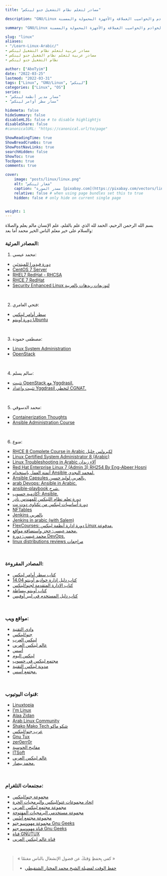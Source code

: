 ```yaml
---
title: "مصادر لتعلم نظام التشغيل جنو لينكس"

description: "GNU/Linux هو نظام تشغيل حر ومفتوح المصدر، منتشر بشكل واسع، يستخدم في الحواسيب الشخصية والخوادم والحواسيب العملاقة والأجهزة المحمولة والمضمنة."

summary: "GNU/Linux هو نظام تشغيل حر ومفتوح المصدر، منتشر بشكل واسع، يستخدم في الحواسيب الشخصية والخوادم والحواسيب العملاقة والأجهزة المحمولة والمضمنة."

slug: "linux"
aliases: 
- "/Learn-Linux-Arabic/"
- مصادر عربية لتعلم نظام التشغيل لينكس
- مصادر عربية لتعلم نظام الشغيل جنو لينكس
- نظام التشغيل جنو لينكس

author: ["AboTyim"]
date: "2022-03-25"
lastmod: "2022-03-31"
tags: ["Linux", "GNU/Linux", "لينكس"]
categories: ["Linux", "OS"]
series: 
- "مسار مدير أنظمة لينكس"
- "مسار سطر أوامر لينكس"

hidemeta: false
hideSummary: false
disableHLJS: false # to disable highlightjs
disableShare: false
#canonicalURL: "https://canonical.url/to/page"

ShowReadingTime: true
ShowBreadCrumbs: true
ShowPostNavLinks: true
searchHidden: false
ShowToc: true
TocOpen: true
comments: true

cover:
    image: "posts/linux/linux.png"
    alt: "شعار لينكس"
    caption: "مصدر الصورة [pixabay.com](https://pixabay.com/vectors/linux-logo-penguin-tux-text-151619/)"
    relative: false # when using page bundles set this to true
    hidden: false # only hide on current single page


weight: 1
---
```




بسم الله الرحمن الرحيم، الحمد لله الذي علم بالقلم، علم الإنسان مالم يعلم والصلاة والسلام على خير معلم الناس الخير محمد أما بعد:



### المصادر المرئية:

1. محمد عيسى:

- [دورة فيدورا للمبتدئين](https://www.youtube.com/playlist?list=PLMYF6NkLrdN88blfl7hvm-wZ-sWtMeTQk)
- [CentOS 7 Server](https://www.youtube.com/playlist?list=PLMYF6NkLrdN8d2mjL1Nrgj7UPG9nFKIzP)
- [RHEL7 RedHat - RHCSA](https://www.youtube.com/playlist?list=PLMYF6NkLrdN-LCv0FUOEol9rkpCu9SdAV)
- [RHCE 7 RedHat](https://www.youtube.com/playlist?list=PLMYF6NkLrdN_HT_N4ZutZMmN98C1-7qUP)
- [Security Enhanced Linux لتوزيعات ريدهات بالعربية](https://www.youtube.com/playlist?list=PLMYF6NkLrdN9jgJCc3-saDdZRO7Bo29MV)

<br>

2. فتحي العامري:

- [سطر أوامر لينكس](https://www.youtube.com/playlist?list=PLs97GbUOC82mPezSNRYO-7zzk66_sAZHU)
- [دورة أوبنتو Ubuntu](https://www.youtube.com/playlist?list=PLs97GbUOC82lIo7sn2JyxWtq8jmHte5Aq)

<br>

3. مصطفى حمودة:

- [Linux System Administration](https://www.youtube.com/playlist?list=PLy1Fx2HfcmWBpD_PI4AQpjeDK5-5q6TG7)
- [OpenStack](https://www.youtube.com/playlist?list=PLy1Fx2HfcmWCqqK9nmfsbNVnLMifsgWL5)

<br>

4. سالم يسلم:

- [تثبيت OpenStack مع Yggdrasil.](https://www.youtube.com/watch?v=YreoSmDv4Kk)
- [تثبيت وإعداد Yggdrasil لتخطي CGNAT.](https://www.youtube.com/watch?v=6eUMIVmpjDs)

<br>

5. محمد الدسوقي:

- [Containerization Thoughts](https://www.youtube.com/watch?v=x0ogzuMFyoI&list=PLOeEp3fYj7rrfSQVPVrZI8TJLnBW9pLvp)
- [Ansible Administration Course](https://www.youtube.com/playlist?list=PLOeEp3fYj7rojjhsYYgtM_iOOaPnigrmT)

<br>

6. منوع:

- [RHCE 8 Complete Course in Arabic لكيرولس خليل](https://www.youtube.com/watch?v=EY7KO6xlKBY&list=PLdTZTP1X_y5o3p7mpMy4T-3X8ukgFg9kJ)
- [Linux Certified System Administrator 8 (Arabic)](https://www.youtube.com/playlist?list=PLm7oacl7P6nsVdEhZ8wiB9RWabTUmPjha)
- [Linux Troubleshooting in Arabic آلاء زيدان](https://www.youtube.com/playlist?list=PLvMWV2u1t1TSMVvP8Vba55sEXYh9W6HXu)
- [Red Hat Enterprise Linux 7 (Admin 3) RH254 By Eng-Abeer Hosni](https://www.youtube.com/playlist?list=PLCIJjtzQPZJ-_imc-4LszS9u5zzSsjQ1_)
- [أتمتة العمل بإستخدام Ansible لمحمد النجدي.](https://www.youtube.com/playlist?list=PLnznAJG6RAI9RguTMpwJOEmltF689hDL6)
- [Ansible Capsules بالعربي لوليد حسين.](https://www.youtube.com/playlist?list=PLu5l21g10I5UENlfO2KSPh7nXhQbbRgEg)
- [arab Devops: Ansible in Arabic.](https://www.youtube.com/playlist?list=PLRUBR7bRwCwHNx2LFVH7uVXuqIWjeqFSE)
- [ansible-playbook شرح.](https://www.youtube.com/watch?v=-86oMSw6pSc)
- [أكادمية حسوب: Ansible.](https://academy.hsoub.com/devops/deployment/ansible/)
- [دورة تعلم نظام اللينكس للمهندس نادر](https://www.youtube.com/playlist?list=PLAZ__zcDB1IaNaVNOckNpgEpjghSHr8Gg)
- [دورة أساسيات لينكس من تكناوي دوت نت](https://www.youtube.com/playlist?list=PLs6emGC4vqRK0buaLWzZkxdNX6-WW0eh7)
- [NFTables](https://www.youtube.com/playlist?list=PL2Z9mQ8mdWnp3m4Mg2QyJoqDWygdwLck4)
- [Jenkins بالعربي](https://www.youtube.com/playlist?list=PLLX4WuTjm3tLSokfozb34-1DN3nRQ6uDi)
- [Jenkins in arabic (with Salem)](https://www.youtube.com/playlist?list=PLRUBR7bRwCwElFiFmvyk2cyU0o1ISHsG-)
- [FlexCourses: دورة إدارة أنظمة لينكس Linux مدفوعة.](https://www.flexcourses.com/courses/linux)
- [محمد عيسى: حجز واستضافة مواقع.](https://www.youtube.com/playlist?list=PLMYF6NkLrdN_pZoCY7J3oBFixwgv_J55G)
- [محمد عيسى: دورة DevOps.](https://www.youtube.com/playlist?list=PLMYF6NkLrdN_EBkl8yQsfRFaNIb-0LOXO)
- [linux distributions reviews مراجعات](https://www.youtube.com/playlist?list=PLBpclpRCG39qvWLuW94qCBzsr_iGTAyam)

<br>

### المصادر المقروءة:

- [كتاب سطر أوامر لينكس](https://itwadi.com/node/2765)
- [كتاب دليل إدارة خواديم أوبنتو 14.04](https://librebooks.org/ubuntu-server-guide-arabic/)
- [كتاب الإدارة المتقدمة لجنو/لينكس](https://librebooks.org/gnu-linux-advanced-administration/)
- [كتاب أوبنتو ببساطة](https://librebooks.org/simply-ubuntu/)
- [كتاب دليل المستخدم في ليبر أوفيس](https://librebooks.org/libreoffice-arabic-manual/)

<br>

### مواقع ويب:

- [وادي التقنية](https://itwadi.com/)
- [جنو/لينكس](https://gnulinuxsa.org/)
- [لينكس العرب](https://linuxarabia.co/)
- [عالم لينكس العربي](https://linuxaw.com/)
- [أسس](https://aosus.org/)
- [لينكس اليوم](https://linux-2-day.com/)
- [مجتمع لينكس في حسوب](https://io.hsoub.com/linux/)
- [مدونة لينكس التقنية](https://www.2linuxdz.com/)
- [مجتمع أسس.](https://discourse.aosus.org/c/linux/)

<br>

### قنوات اليوتيوب:

- [Linuxtopia](https://www.youtube.com/c/Linuxtopia)
- [I'm Linux](https://www.youtube.com/c/iamlinux)
- [Alaa Zidan](https://www.youtube.com/channel/UCYkWmRBvj9sVlRW3ahIxE2g)
- [Arab Linux Community](https://www.youtube.com/channel/UCxUVBDLTSaVxjg0EyCWfFug)
- [Shako Mako Tech شكو ماكو](https://www.youtube.com/channel/UCiEzlPeTjGHXZlqFV7KxZEQ)
- [عرب جنو/لينكس](https://www.youtube.com/user/abdulmogeeb)
- [Gnu Tux](https://www.youtube.com/c/GnuTux)
- [zer0err0r](https://www.youtube.com/channel/UCsX5z40As3fslwarTan4C8w)
- [مفاتيح الحوسبة](https://www.youtube.com/channel/UCw-JnwpGHlboG0b9wNYvZ2Q)
- [ITSoft](https://www.youtube.com/channel/UCMoMDhWBeMZhQ2axH8A1FIw)
- [عالم لينكس العربي](https://www.youtube.com/channel/UCzNSX45GeudSt-8xcU7wtQw)
- [محمد بيصار.](https://www.youtube.com/c/mmbesar/)

<br>

### مجتمعات التلغرام:

- [مجموعة جنو/لينكس](https://t.me/Arab_Linux)
- [إتحاد مجموعات غنو/لينكس والبرمجيات الحرة](https://t.me/AGLGUT)
- [مجموعة مجتمع لينكس العربي](https://t.me/linuxac_org)
- [مجموعة مستخدمي البرمجيات المفتوحة](https://t.me/arabfossusers)
- [مجموعة مجتمع أُسُس](https://t.me/aosus)
- [مجموعة مهووسو جنو Gnu Geeks](https://t.me/gnugeeksgroup)
- [قناة مهووسو جنو Gnu Geeks](https://t.me/gnugeeks)
- [قناة GNUTUX](https://t.me/GNUTUX)
- [قناة عالم لينكس العربي](https://t.me/linuxaw)

<br>

> « كفى بِحفظِ وَقتكَ عن فضول الإنشغال بالناس مغنمًا »
>
> * [حفظ الوقت لفضيلة الشيخ محمد المختار الشنقيطي](https://www.youtube.com/watch?v=nKW2rLJ2Ezw)
